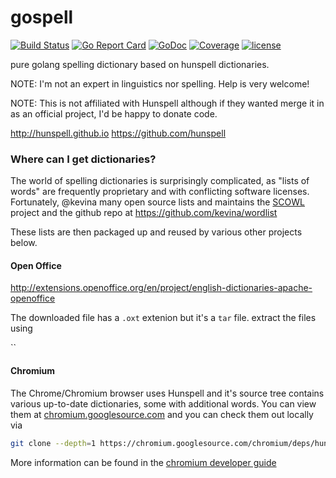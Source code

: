 # gospell
[![Build Status](https://travis-ci.org/client9/gospell.svg?branch=master)](https://travis-ci.org/client9/gospell) [![Go Report Card](http://goreportcard.com/badge/client9/gospell)](http://goreportcard.com/report/client9/gospell) [![GoDoc](https://godoc.org/github.com/client9/gospell?status.svg)](https://godoc.org/github.com/client9/gospell) [![Coverage](http://gocover.io/_badge/github.com/client9/gospell)](http://gocover.io/github.com/client9/gospell) [![license](https://img.shields.io/badge/license-MIT-blue.svg?style=flat)](https://raw.githubusercontent.com/client9/gospell/master/LICENSE)

pure golang spelling dictionary based on hunspell dictionaries.

NOTE: I'm not an expert in linguistics nor spelling.  Help is very
welcome!

NOTE: This is not affiliated with Hunspell although if they wanted
merge it in as an official project, I'd be happy to donate code.

http://hunspell.github.io
https://github.com/hunspell


### Where can I get dictionaries?

The world of spelling dictionaries is surprisingly complicated, as
"lists of words" are frequently proprietary and with conflicting
software licenses.  Fortunately, @kevina many open source lists and
maintains the [SCOWL](http://wordlist.aspell.net) project and the
github repo at https://github.com/kevina/wordlist

These lists are then packaged up and reused by various other projects
below.

#### Open Office

http://extensions.openoffice.org/en/project/english-dictionaries-apache-openoffice

The downloaded file has a `.oxt` extenion but it's a `tar` file.  extract the files using

``
#### Chromium

The Chrome/Chromium browser uses Hunspell and it's source tree
contains various up-to-date dictionaries, some with additional words.  You can view them at
[chromium.googlesource.com](https://chromium.googlesource.com/chromium/deps/hunspell_dictionaries/+/master)
and you can check them out locally via

```bash
git clone --depth=1 https://chromium.googlesource.com/chromium/deps/hunspell_dictionaries
```

More information can be found in the [chromium developer guide](https://www.chromium.org/developers/how-tos/editing-the-spell-checking-dictionaries)
